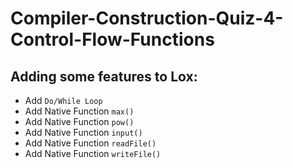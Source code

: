 # Compiler-Construction-Quiz-4-Control-Flow-Functions
## Adding some features to Lox:
- Add `Do/While Loop`
- Add Native Function `max()`
- Add Native Function `pow()`
- Add Native Function `input()`
- Add Native Function `readFile()`
- Add Native Function `writeFile()`
